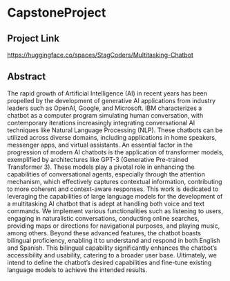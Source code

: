# CapstoneProject
## Project Link
https://huggingface.co/spaces/StagCoders/Multitasking-Chatbot

## Abstract
The rapid growth of Artificial Intelligence (AI) in recent years has been propelled by the development of generative AI applications from industry leaders such as OpenAI, Google, and Microsoft. IBM characterizes a chatbot as a computer program simulating human conversation, with contemporary iterations increasingly integrating conversational AI techniques like Natural Language Processing (NLP). These chatbots can be utilized across diverse domains, including applications in home speakers, messenger apps, and virtual assistants. An essential factor in the progression of modern AI chatbots is the application of transformer models, exemplified by architectures like GPT-3 (Generative Pre-trained Transformer 3). These models play a pivotal role in enhancing the capabilities of conversational agents, especially through the attention mechanism, which effectively captures contextual information, contributing to more coherent and context-aware responses. This work is dedicated to leveraging the capabilities of large language models for the development of a multitasking AI chatbot that is adept at handling both voice and text commands. We implement various functionalities such as listening to users, engaging in naturalistic conversations, conducting online searches, providing maps or directions for navigational purposes, and playing music, among others. Beyond these advanced features, the chatbot boasts bilingual proficiency, enabling it to understand and respond in both English and Spanish. This bilingual capability significantly enhances the chatbot’s accessibility and usability, catering to a broader user base. Ultimately, we intend to define the chatbot’s desired capabilities and fine-tune existing language models to achieve the intended results.
